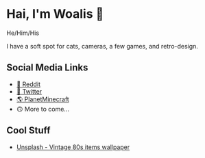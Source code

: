 <h1 align="left">Hai, I'm Woalis 👋</h1>
<p align="left">He/Him/His</p>

I have a soft spot for cats, cameras, a few games, and retro-design.

## Social Media Links
- [🔺 Reddit](https://www.reddit.com/user/Woalis)
- [🐔 Twitter](https://twitter.com/Woalis)
- [🌎 PlanetMinecraft](https://www.planetminecraft.com/member/woalis/)
- 🙃 More to come...

## Cool Stuff
- [Unsplash - Vintage 80s items wallpaper](https://unsplash.com/photos/p0j-mE6mGo4)

<!--
https://github.com/Ileriayo/markdown-badges#markdown-badges

[![Twitter](https://img.shields.io/badge/Woalis-%231DA1F2.svg?style=for-the-badge&logo=Twitter&logoColor=white)](https://twitter.com/Woalis)

### Hi there 👋

**Woalis/Woalis** is a ✨ _special_ ✨ repository because its `README.md` (this file) appears on your GitHub profile.

Here are some ideas to get you started:

- 🔭 I’m currently working on ...
- 🌱 I’m currently learning ...
- 👯 I’m looking to collaborate on ...
- 🤔 I’m looking for help with ...
- 💬 Ask me about ...
- 📫 How to reach me: ...
- 😄 Pronouns: ...
- ⚡ Fun fact: ...
-->
